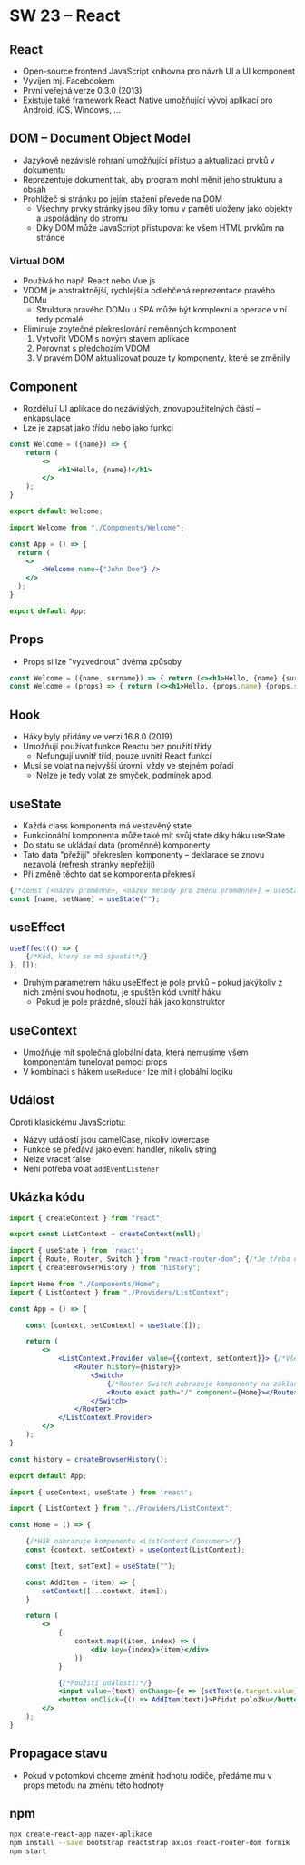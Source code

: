 # SW 23 – React

## React

* Open-source frontend JavaScript knihovna pro návrh UI a UI komponent
* Vyvíjen mj. Facebookem
* První veřejná verze 0.3.0 (2013)
* Existuje také framework React Native umožňující vývoj aplikací pro Android, iOS, Windows, ...

## DOM – Document Object Model

* Jazykově nezávislé rohraní umožňující přístup a aktualizaci prvků v dokumentu
* Reprezentuje dokument tak, aby program mohl měnit jeho strukturu a obsah
* Prohlížeč si stránku po jejím stažení převede na DOM
  * Všechny prvky stránky jsou díky tomu v paměti uloženy jako objekty a uspořádány do stromu
  * Díky DOM může JavaScript přistupovat ke všem HTML prvkům na stránce

### Virtual DOM

* Používá ho např. React nebo Vue.js
* VDOM je abstraktnější, rychlejší a odlehčená reprezentace pravého DOMu
  * Struktura pravého DOMu u SPA může být komplexní a operace v ní tedy pomalé
* Eliminuje zbytečné překreslování neměnných komponent
  1. Vytvořit VDOM s novým stavem aplikace
  2. Porovnat s předchozím VDOM
  3. V pravém DOM aktualizovat pouze ty komponenty, které se změnily

## Component

* Rozdělují UI aplikace do nezávislých, znovupoužitelných částí – enkapsulace
* Lze je zapsat jako třídu nebo jako funkci

```jsx
const Welcome = ({name}) => {
    return (
        <>
            <h1>Hello, {name}!</h1>
        </>
    );
}

export default Welcome;
```

```jsx
import Welcome from "./Components/Welcome";

const App = () => {
  return (
    <>
        <Welcome name={"John Doe"} />
    </>
  );
}

export default App;
```

## Props

* Props si lze "vyzvednout" dvěma způsoby

```jsx
const Welcome = ({name, surname}) => { return (<><h1>Hello, {name} {surname}!</h1></>); }
const Welcome = (props) => { return (<><h1>Hello, {props.name} {props.surname}!</h1></>); }
```

## Hook

* Háky byly přidány ve verzi 16.8.0 (2019)
* Umožňují používat funkce Reactu bez použití třídy
  * Nefungují uvnitř tříd, pouze uvnitř React funkcí
* Musí se volat na nejvyšší úrovni, vždy ve stejném pořadí
  * Nelze je tedy volat ze smyček, podmínek apod.

## useState

* Každá class komponenta má vestavěný state
* Funkcionální komponenta může také mít svůj state díky háku useState
* Do statu se ukládají data (proměnné) komponenty
* Tato data "přežijí" překreslení komponenty – deklarace se znovu nezavolá (refresh stránky nepřežijí)
* Při změně těchto dat se komponenta překreslí

```jsx
{/*const [<název proměnné>, <název metody pro změnu proměnné>] = useState(<iniciální hodnota>);*/}
const [name, setName] = useState("");
```

## useEffect

```jsx
useEffect(() => {
    {/*Kód, který se má spustit*/}        
}, []);
```

* Druhým parametrem háku useEffect je pole prvků – pokud jakýkoliv z nich změní svou hodnotu, je spuštěn kód uvnitř háku
  * Pokud je pole prázdné, slouží hák jako konstruktor

## useContext

* Umožňuje mít společná globální data, která nemusíme všem komponentám tunelovat pomocí props
* V kombinaci s hákem `useReducer` lze mít i globální logiku

## Událost

Oproti klasickému JavaScriptu:

* Názvy událostí jsou camelCase, nikoliv lowercase
* Funkce se předává jako event handler, nikoliv string
* Nelze vracet false
* Není potřeba volat `addEventListener`

## Ukázka kódu

```jsx
import { createContext } from "react";

export const ListContext = createContext(null);
```

```jsx
import { useState } from 'react';
import { Route, Router, Switch } from "react-router-dom"; {/*Je třeba doinstalovat balíček react-router-dom*/}
import { createBrowserHistory } from "history";

import Home from "./Components/Home";
import { ListContext } from "./Providers/ListContext";

const App = () => {

    const [context, setContext] = useState([]);

    return (
        <>
            <ListContext.Provider value={{context, setContext}}> {/*Všechny child komponenty mají přístup ke contextu*/}
                <Router history={history}>
                    <Switch>
                        {/*Router Switch zobrazuje komponenty na základě adresy v adresním řádku*/}
                        <Route exact path="/" component={Home}></Route>
                    </Switch>
                </Router>
            </ListContext.Provider>
        </>
    );
}

const history = createBrowserHistory();

export default App;
```

```jsx
import { useContext, useState } from 'react';

import { ListContext } from "../Providers/ListContext";

const Home = () => {

    {/*Hák nahrazuje komponentu <ListContext.Consumer>*/}
    const {context, setContext} = useContext(ListContext);

    const [text, setText] = useState("");

    const AddItem = (item) => {
        setContext([...context, item]);
    }

    return (
        <>
            {
                context.map((item, index) => (
                    <div key={index}>{item}</div>
                ))
            }

            {/*Použití událostí:*/}
            <input value={text} onChange={e => {setText(e.target.value)}}></input>
            <button onClick={() => AddItem(text)}>Přidat položku</button>
        </>
    );
}
```

## Propagace stavu

* Pokud v potomkovi chceme změnit hodnotu rodiče, předáme mu v props metodu na změnu této hodnoty

## npm

```bash
npx create-react-app nazev-aplikace
npm install --save bootstrap reactstrap axios react-router-dom formik
npm start
```
